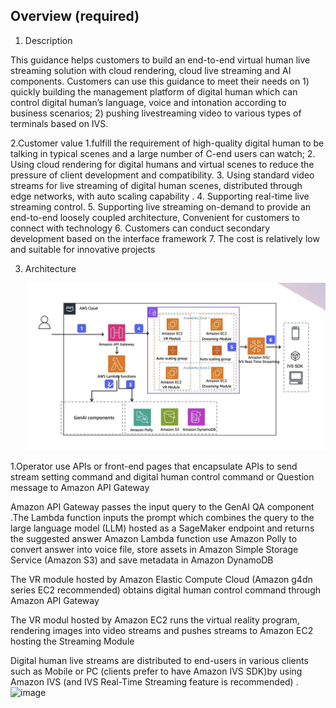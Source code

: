 ## Overview (required)

1. Description
   
This guidance helps customers to build an end-to-end virtual human live streaming solution with cloud rendering, cloud live streaming and AI components. Customers can use this guidance to meet their needs on 1) quickly building the management platform of digital human which can control digital human’s language, voice and intonation according to business scenarios; 2) pushing livestreaming video to various types of terminals based on IVS.

2.Customer value
1.fulfill the requirement of high-quality digital human to be talking in typical scenes and a large number of C-end users can watch; 2. Using cloud rendering for digital humans and virtual scenes to reduce the pressure of client development and compatibility. 3. Using standard video streams for live streaming of digital human scenes, distributed through edge networks, with auto scaling capability . 4. Supporting real-time live streaming control. 5. Supporting live streaming on-demand to provide an end-to-end loosely coupled architecture, Convenient for customers to connect with technology 6. Customers can conduct secondary development based on the interface framework 7. The cost is relatively low and suitable for innovative projects


3. Architecture

   ![Alt text](https://github.com/aws-solutions-library-samples/guidance-for-live-streams-hosted-by-digital-humans-on-aws/blob/main/assets/images/architecture.jpg)
   
1.Operator use APIs or front-end pages that encapsulate APIs to send stream setting command and digital human control command or  Question message to Amazon API Gateway

Amazon API Gateway passes the input query to the GenAI QA component .The Lambda function inputs the prompt which combines the query to the large language model (LLM) hosted as a  SageMaker endpoint  and returns the suggested answer
Amazon Lambda function  use Amazon Polly to convert  answer into voice file, store assets in Amazon Simple Storage Service (Amazon S3) and save metadata in Amazon DynamoDB


The VR module hosted by Amazon Elastic Compute Cloud (Amazon g4dn series EC2 recommended) obtains digital human control command through Amazon API Gateway

The VR modul hosted by Amazon EC2 runs the virtual reality program, rendering images into video streams and pushes streams to Amazon EC2 hosting the Streaming Module

Digital human live streams are distributed to end-users in various clients  such as Mobile or PC  (clients prefer to have Amazon IVS SDK)by using Amazon IVS (and IVS Real-Time Streaming feature is recommended) .![image](https://github.com/aws-solutions-library-samples/guidance-for-live-streams-hosted-by-digital-humans-on-aws/assets/27773057/f6c51487-f665-444e-8c1d-62bcb0d6c642)
